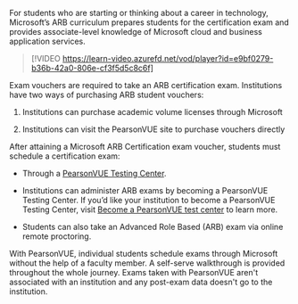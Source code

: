 For students who are starting or thinking about a career in technology, Microsoft’s ARB curriculum prepares students for the certification exam and provides associate-level knowledge of Microsoft cloud and business application services. 

> [!VIDEO https://learn-video.azurefd.net/vod/player?id=e9bf0279-b36b-42a0-806e-cf3f5d5c8c6f] 

Exam vouchers are required to take an ARB certification exam. Institutions have two ways of purchasing ARB student vouchers: 

1. Institutions can purchase academic volume licenses through Microsoft  

1. Institutions can visit the PearsonVUE site to purchase vouchers directly

After attaining a Microsoft ARB Certification exam voucher, students must schedule a certification exam: 

 - Through a [PearsonVUE Testing Center](https://aka.ms/PVUETC).  

 - Institutions can administer ARB exams by becoming a PearsonVUE Testing Center. If you’d like your institution to become a PearsonVUE Testing Center, visit [Become a PearsonVUE test center](https://aka.ms/BecomePVUETC) to learn more. 

 - Students can also take an Advanced Role Based (ARB) exam via online remote proctoring.  

With PearsonVUE, individual students schedule exams through Microsoft without the help of a faculty member. A self-serve walkthrough is provided throughout the whole journey. Exams taken with PearsonVUE aren't associated with an institution and any post-exam data doesn't go to the institution.  
